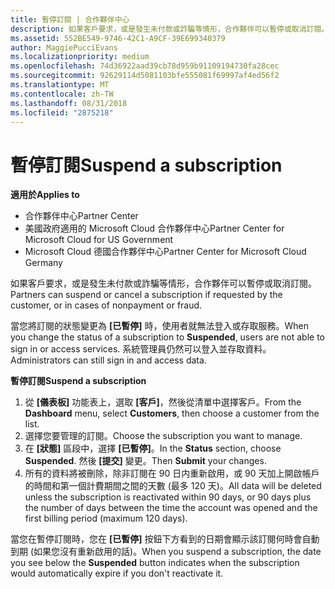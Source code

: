 ```yaml
---
title: 暫停訂閱 | 合作夥伴中心
description: 如果客戶要求，或是發生未付款或詐騙等情形，合作夥伴可以暫停或取消訂閱。
ms.assetid: 552BE549-9746-42C1-A9CF-39E699340379
author: MaggiePucciEvans
ms.localizationpriority: medium
ms.openlocfilehash: 74d36922aad39cb78d959b91109194730fa28cec
ms.sourcegitcommit: 92629114d5081103bfe555081f69997af4ed56f2
ms.translationtype: MT
ms.contentlocale: zh-TW
ms.lasthandoff: 08/31/2018
ms.locfileid: "2875218"
---
```

# <a name="suspend-a-subscription"></a><span data-ttu-id="f8f24-103">暫停訂閱</span><span class="sxs-lookup"><span data-stu-id="f8f24-103">Suspend a subscription</span></span>

**<span data-ttu-id="f8f24-104">適用於</span><span class="sxs-lookup"><span data-stu-id="f8f24-104">Applies to</span></span>**

-  <span data-ttu-id="f8f24-105">合作夥伴中心</span><span class="sxs-lookup"><span data-stu-id="f8f24-105">Partner Center</span></span>
-  <span data-ttu-id="f8f24-106">美國政府適用的 Microsoft Cloud 合作夥伴中心</span><span class="sxs-lookup"><span data-stu-id="f8f24-106">Partner Center for Microsoft Cloud for US Government</span></span>
-  <span data-ttu-id="f8f24-107">Microsoft Cloud 德國合作夥伴中心</span><span class="sxs-lookup"><span data-stu-id="f8f24-107">Partner Center for Microsoft Cloud Germany</span></span>

<span data-ttu-id="f8f24-108">如果客戶要求，或是發生未付款或詐騙等情形，合作夥伴可以暫停或取消訂閱。</span><span class="sxs-lookup"><span data-stu-id="f8f24-108">Partners can suspend or cancel a subscription if requested by the customer, or in cases of nonpayment or fraud.</span></span>

<span data-ttu-id="f8f24-109">當您將訂閱的狀態變更為 **\[已暫停\]** 時，使用者就無法登入或存取服務。</span><span class="sxs-lookup"><span data-stu-id="f8f24-109">When you change the status of a subscription to **Suspended**, users are not able to sign in or access services.</span></span> <span data-ttu-id="f8f24-110">系統管理員仍然可以登入並存取資料。</span><span class="sxs-lookup"><span data-stu-id="f8f24-110">Administrators can still sign in and access data.</span></span>

**<span data-ttu-id="f8f24-111">暫停訂閱</span><span class="sxs-lookup"><span data-stu-id="f8f24-111">Suspend a subscription</span></span>**

1.  <span data-ttu-id="f8f24-112">從 **\[儀表板\]** 功能表上，選取 **\[客戶\]**，然後從清單中選擇客戶。</span><span class="sxs-lookup"><span data-stu-id="f8f24-112">From the **Dashboard** menu, select **Customers**, then choose a customer from the list.</span></span>
2.  <span data-ttu-id="f8f24-113">選擇您要管理的訂閱。</span><span class="sxs-lookup"><span data-stu-id="f8f24-113">Choose the subscription you want to manage.</span></span>
3.  <span data-ttu-id="f8f24-114">在 **\[狀態\]** 區段中，選擇 **\[已暫停\]**。</span><span class="sxs-lookup"><span data-stu-id="f8f24-114">In the **Status** section, choose **Suspended**.</span></span> <span data-ttu-id="f8f24-115">然後 **\[提交\]** 變更。</span><span class="sxs-lookup"><span data-stu-id="f8f24-115">Then **Submit** your changes.</span></span>
4.  <span data-ttu-id="f8f24-116">所有的資料將被刪除，除非訂閱在 90 日内重新啟用，或 90 天加上開啟帳戶的時間和第一個計費期間之間的天數 (最多 120 天)。</span><span class="sxs-lookup"><span data-stu-id="f8f24-116">All data will be deleted unless the subscription is reactivated within 90 days, or 90 days plus the number of days between the time the account was opened and the first billing period (maximum 120 days).</span></span>

<span data-ttu-id="f8f24-117">當您在暫停訂閱時，您在 **\[已暫停\]** 按鈕下方看到的日期會顯示該訂閱何時會自動到期 (如果您沒有重新啟用的話)。</span><span class="sxs-lookup"><span data-stu-id="f8f24-117">When you suspend a subscription, the date you see below the **Suspended** button indicates when the subscription would automatically expire if you don't reactivate it.</span></span> 
